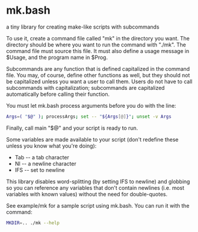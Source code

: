 # mk.bash

a tiny library for creating make-like scripts with subcommands

To use it, create a command file called "mk" in the directory you want.
The directory should be where you want to run the command with "./mk".
The command file must source this file.
It must also define a usage message in $Usage,
and the program name in $Prog.

Subcommands are any function that is defined capitalized in the command file.
You may, of course, define other functions as well,
but they should not be capitalized unless you want a user to call them.
Users do not have to call subcommands with capitalization;
subcommands are capitalized automatically before calling their function.

You must let mk.bash process arguments before you do with the line:

```bash
Args=( "$@" ); processArgs; set -- "${Args[@]}"; unset -v Args
```

Finally, call main "$@" and your script is ready to run.

Some variables are made available to your script (don't redefine
these unless you know what you're doing):

-   Tab -- a tab character
-   Nl -- a newline character
-   IFS -- set to newline

This library disables word-splitting (by setting IFS to newline) and
globbing so you can reference any variables that
don't contain newlines (i.e. most variables with known values)
without the need for double-quotes.

See example/mk for a sample script using mk.bash.  You can run it with
the command:

```bash
MKDIR=.. ./mk --help
```
